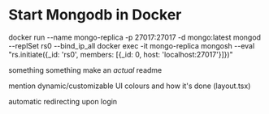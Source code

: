 <!-- prettier-ignore -->
# Start Mongodb in Docker

docker run --name mongo-replica -p 27017:27017 -d mongo:latest mongod --replSet rs0 --bind_ip_all
docker exec -it mongo-replica mongosh --eval "rs.initiate({\_id: 'rs0', members: [{_id: 0, host: 'localhost:27017'}]})"

something something make an _actual_ readme

mention dynamic/customizable UI colours and how it's done (layout.tsx)

automatic redirecting upon login
